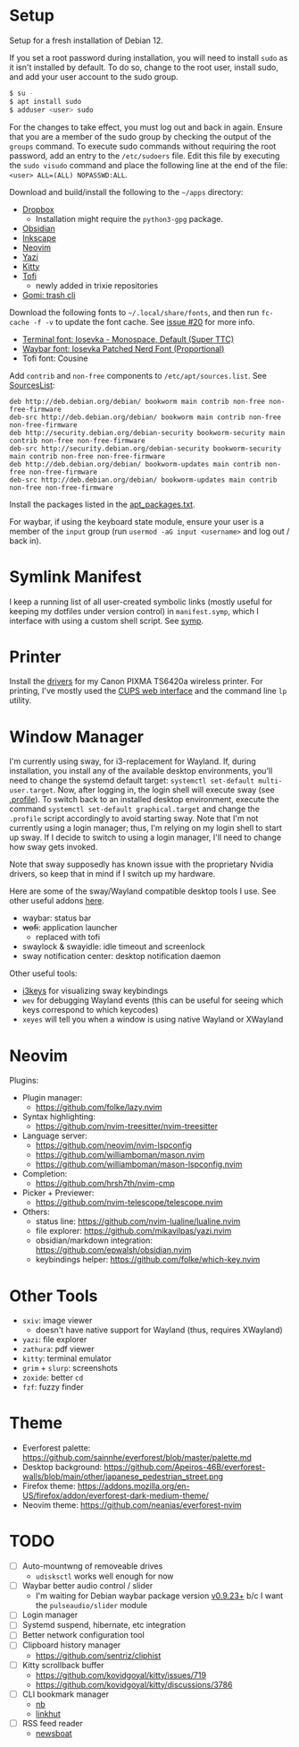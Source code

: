 # Setup

Setup for a fresh installation of Debian 12.

If you set a root password during installation, you will need to install `sudo` as it isn't installed by default. To do so, change to the root user, install sudo, and add your user account to the sudo group.

```sh
$ su -
$ apt install sudo
$ adduser <user> sudo
```

For the changes to take effect, you must log out and back in again. Ensure that you are a member of the sudo group by checking the output of the `groups` command. To execute sudo commands without requiring the root password, add an entry to the `/etc/sudoers` file. Edit this file by executing the `sudo visudo` command and place the following line at the end of the file: `<user> ALL=(ALL) NOPASSWD:ALL`.

Download and build/install the following to the `~/apps` directory:
- [Dropbox](https://linux.dropboxstatic.com/packages/debian/)
    - Installation might require the `python3-gpg` package.
- [Obsidian](https://obsidian.md/download)
- [Inkscape](https://inkscape.org/release)
- [Neovim](https://github.com/neovim/neovim/releases)
- [Yazi](https://github.com/sxyazi/yazi/releases)
- [Kitty](https://github.com/kovidgoyal/kitty/releases)
- [Tofi](https://github.com/philj56/tofi)
    - newly added in trixie repositories
- [Gomi: trash cli](https://github.com/babarot/gomi)

Download the following fonts to `~/.local/share/fonts`, and then run `fc-cache -f -v` to update the font cache. See [issue #20](https://github.com/ceeewatt/.dotfiles/issues/20) for more info.
- [Terminal font: Iosevka - Monospace, Default (Super TTC)](https://github.com/be5invis/Iosevka/releases)
- [Waybar font: Iosevka Patched Nerd Font (Proportional)](https://github.com/ryanoasis/nerd-fonts/releases)
- Tofi font: Cousine

Add `contrib` and `non-free` components to `/etc/apt/sources.list`. See [SourcesList](https://wiki.debian.org/SourcesList#Example_sources.list):

```
deb http://deb.debian.org/debian/ bookworm main contrib non-free non-free-firmware
deb-src http://deb.debian.org/debian/ bookworm main contrib non-free non-free-firmware
deb http://security.debian.org/debian-security bookworm-security main contrib non-free non-free-firmware
deb-src http://security.debian.org/debian-security bookworm-security main contrib non-free non-free-firmware
deb http://deb.debian.org/debian/ bookworm-updates main contrib non-free non-free-firmware
deb-src http://deb.debian.org/debian/ bookworm-updates main contrib non-free non-free-firmware
```

Install the packages listed in the [apt_packages.txt](apt_packages.txt).

For waybar, if using the keyboard state module, ensure your user is a member of the `input` group (run `usermod -aG input <username>` and log out / back in).

# Symlink Manifest

I keep a running list of all user-created symbolic links (mostly useful for keeping my dotfiles under version control) in `manifest.symp`, which I interface with using a custom shell script. See [symp](scripts/symp/symp.md).

# Printer

Install the [drivers](https://www.usa.canon.com/support/p/pixma-ts6420a) for my Canon PIXMA TS6420a wireless printer. For printing, I've mostly used the [CUPS web interface](http://localhost:631/) and the command line `lp` utility.

# Window Manager

I'm currently using sway, for i3-replacement for Wayland. If, during installation, you install any of the available desktop environments, you'll need to change the systemd default target: `systemctl set-default multi-user.target`. Now, after logging in, the login shell will execute sway (see [.profile](system/.profile)). To switch back to an installed desktop environment, execute the command `systemctl set-default graphical.target` and change the `.profile` script accordingly to avoid starting sway. Note that I'm not currently using a login manager; thus, I'm relying on my login shell to start up sway. If I decide to switch to using a login manager, I'll need to change how sway gets invoked.

Note that sway supposedly has known issue with the proprietary Nvidia drivers, so keep that in mind if I switch up my hardware.

Here are some of the sway/Wayland compatible desktop tools I use. See other useful addons [here](https://github.com/swaywm/sway/wiki/Useful-add-ons-for-sway).
- waybar: status bar
- ~~wofi~~: application launcher
    - replaced with tofi
- swaylock & swayidle: idle timeout and screenlock
- sway notification center: desktop notification daemon

Other useful tools:
- [i3keys](https://github.com/RasmusLindroth/i3keys) for visualizing sway keybindings
- `wev` for debugging Wayland events (this can be useful for seeing which keys correspond to which keycodes)
- `xeyes` will tell you when a window is using native Wayland or XWayland

# Neovim

Plugins:
- Plugin manager:
    - https://github.com/folke/lazy.nvim
- Syntax highlighting:
    - https://github.com/nvim-treesitter/nvim-treesitter
- Language server:
    - https://github.com/neovim/nvim-lspconfig
    - https://github.com/williamboman/mason.nvim
    - https://github.com/williamboman/mason-lspconfig.nvim
- Completion:
    - https://github.com/hrsh7th/nvim-cmp
- Picker + Previewer:
    - https://github.com/nvim-telescope/telescope.nvim
- Others:
    - status line: https://github.com/nvim-lualine/lualine.nvim
    - file explorer: https://github.com/mikavilpas/yazi.nvim
    - obsidian/markdown integration: https://github.com/epwalsh/obsidian.nvim
    - keybindings helper: https://github.com/folke/which-key.nvim

# Other Tools

- `sxiv`: image viewer
    - doesn't have native support for Wayland (thus, requires XWayland)
- `yazi`: file explorer
- `zathura`: pdf viewer
- `kitty`: terminal emulator
- `grim` + `slurp`: screenshots
- `zoxide`: better `cd`
- `fzf`: fuzzy finder

# Theme

- Everforest palette: https://github.com/sainnhe/everforest/blob/master/palette.md
- Desktop background: https://github.com/Apeiros-46B/everforest-walls/blob/main/other/japanese_pedestrian_street.png
- Firefox theme: https://addons.mozilla.org/en-US/firefox/addon/everforest-dark-medium-theme/
- Neovim theme: https://github.com/neanias/everforest-nvim

# TODO

- [ ] Auto-mountwng of removeable drives
    - `udisksctl` works well enough for now
- [ ] Waybar better audio control / slider
    - I'm waiting for Debian waybar package version [v0.9.23+](https://github.com/Alexays/Waybar/releases/tag/0.9.23) b/c I want the `pulseaudio/slider` module
- [ ] Login manager
- [ ] Systemd suspend, hibernate, etc integration
- [ ] Better network configuration tool
- [ ] Clipboard history manager
    - https://github.com/sentriz/cliphist
- [ ] Kitty scrollback buffer
    - https://github.com/kovidgoyal/kitty/issues/719
    - https://github.com/kovidgoyal/kitty/discussions/3786
- [ ] CLI bookmark manager
    - [nb](https://github.com/xwmx/nb)
    - [linkhut](https://linkhut.org/about/)
- [ ] RSS feed reader
    - [newsboat](https://github.com/newsboat/newsboat)

